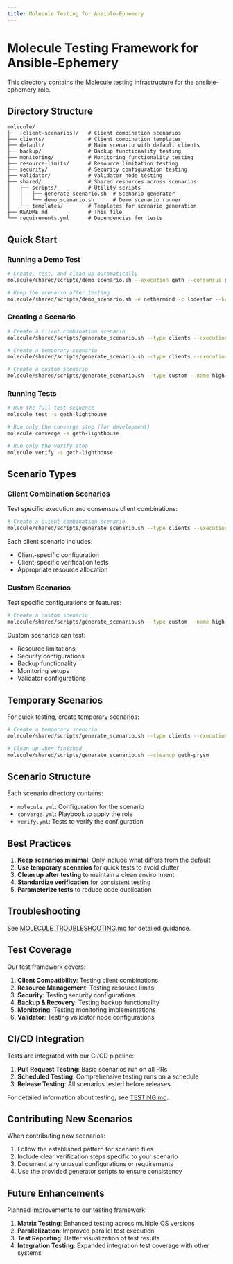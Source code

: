 ```yaml
---
title: Molecule Testing for Ansible-Ephemery
---
```


# Molecule Testing Framework for Ansible-Ephemery

This directory contains the Molecule testing infrastructure for the ansible-ephemery role.

## Directory Structure

```plaintext
molecule/
├── [client-scenarios]/   # Client combination scenarios
├── clients/              # Client combination templates
├── default/              # Main scenario with default clients
├── backup/               # Backup functionality testing
├── monitoring/           # Monitoring functionality testing
├── resource-limits/      # Resource limitation testing
├── security/             # Security configuration testing
├── validator/            # Validator node testing
├── shared/               # Shared resources across scenarios
│   ├── scripts/          # Utility scripts
│   │   ├── generate_scenario.sh  # Scenario generator
│   │   └── demo_scenario.sh      # Demo scenario runner
│   └── templates/        # Templates for scenario generation
├── README.md             # This file
└── requirements.yml      # Dependencies for tests
```

## Quick Start

### Running a Demo Test

```bash
# Create, test, and clean up automatically
molecule/shared/scripts/demo_scenario.sh --execution geth --consensus prysm

# Keep the scenario after testing
molecule/shared/scripts/demo_scenario.sh -e nethermind -c lodestar --keep
```

### Creating a Scenario

```bash
# Create a client combination scenario
molecule/shared/scripts/generate_scenario.sh --type clients --execution geth --consensus lighthouse

# Create a temporary scenario
molecule/shared/scripts/generate_scenario.sh --type clients --execution nethermind --consensus lodestar --temp

# Create a custom scenario
molecule/shared/scripts/generate_scenario.sh --type custom --name high-memory --var memory=8192M --var cpu=2.0
```

### Running Tests

```bash
# Run the full test sequence
molecule test -s geth-lighthouse

# Run only the converge step (for development)
molecule converge -s geth-lighthouse

# Run only the verify step
molecule verify -s geth-lighthouse
```

## Scenario Types

### Client Combination Scenarios

Test specific execution and consensus client combinations:

```bash
# Create a client combination scenario
molecule/shared/scripts/generate_scenario.sh --type clients --execution geth --consensus lighthouse
```

Each client scenario includes:
- Client-specific configuration
- Client-specific verification tests
- Appropriate resource allocation

### Custom Scenarios

Test specific configurations or features:

```bash
# Create a custom scenario
molecule/shared/scripts/generate_scenario.sh --type custom --name high-memory --var memory=8192M --var cpu=2.0
```

Custom scenarios can test:
- Resource limitations
- Security configurations
- Backup functionality
- Monitoring setups
- Validator configurations

## Temporary Scenarios

For quick testing, create temporary scenarios:

```bash
# Create a temporary scenario
molecule/shared/scripts/generate_scenario.sh --type clients --execution geth --consensus prysm --temp

# Clean up when finished
molecule/shared/scripts/generate_scenario.sh --cleanup geth-prysm
```

## Scenario Structure

Each scenario directory contains:

- `molecule.yml`: Configuration for the scenario
- `converge.yml`: Playbook to apply the role
- `verify.yml`: Tests to verify the configuration

## Best Practices

1. **Keep scenarios minimal**: Only include what differs from the default
2. **Use temporary scenarios** for quick tests to avoid clutter
3. **Clean up after testing** to maintain a clean environment
4. **Standardize verification** for consistent testing
5. **Parameterize tests** to reduce code duplication

## Troubleshooting

See [MOLECULE_TROUBLESHOOTING.md](../docs/MOLECULE_TROUBLESHOOTING.md) for detailed guidance.

## Test Coverage

Our test framework covers:

1. **Client Compatibility**: Testing client combinations
2. **Resource Management**: Testing resource limits
3. **Security**: Testing security configurations
4. **Backup & Recovery**: Testing backup functionality
5. **Monitoring**: Testing monitoring implementations
6. **Validator**: Testing validator node configurations

## CI/CD Integration

Tests are integrated with our CI/CD pipeline:

1. **Pull Request Testing**: Basic scenarios run on all PRs
2. **Scheduled Testing**: Comprehensive testing runs on a schedule
3. **Release Testing**: All scenarios tested before releases

For detailed information about testing, see [TESTING.md](../docs/TESTING.md).

## Contributing New Scenarios

When contributing new scenarios:

1. Follow the established pattern for scenario files
2. Include clear verification steps specific to your scenario
3. Document any unusual configurations or requirements
4. Use the provided generator scripts to ensure consistency

## Future Enhancements

Planned improvements to our testing framework:

1. **Matrix Testing**: Enhanced testing across multiple OS versions
2. **Parallelization**: Improved parallel test execution
3. **Test Reporting**: Better visualization of test results
4. **Integration Testing**: Expanded integration test coverage with other systems
